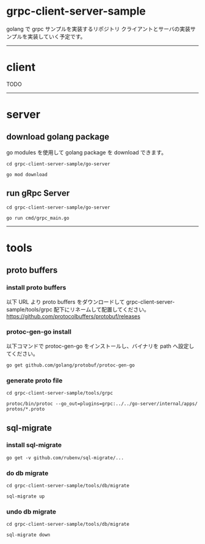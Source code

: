 # grpc-client-server-sample

golang で grpc サンプルを実装するリポジトリ
クライアントとサーバの実装サンプルを実装していく予定です。

---

# client

TODO

---

# server

## download golang package

go modules を使用して golang package を download できます。

```
cd grpc-client-server-sample/go-server

go mod download
```

## run gRpc Server

```
cd grpc-client-server-sample/go-server

go run cmd/grpc_main.go
```

---

# tools

## proto buffers

### install proto buffers

以下 URL より proto buffers をダウンロードして grpc-client-server-sample/tools/grpc 配下にリネームして配置してください。
https://github.com/protocolbuffers/protobuf/releases

### protoc-gen-go install

以下コマンドで protoc-gen-go をインストールし、バイナリを path へ設定してください。

```
go get github.com/golang/protobuf/protoc-gen-go
```

### generate proto file

```
cd grpc-client-server-sample/tools/grpc

protoc/bin/protoc --go_out=plugins=grpc:../../go-server/internal/apps/ protos/*.proto
```

## sql-migrate

### install sql-migrate

```
go get -v github.com/rubenv/sql-migrate/...
```

### do db migrate

```
cd grpc-client-server-sample/tools/db/migrate

sql-migrate up
```

### undo db migrate

```
cd grpc-client-server-sample/tools/db/migrate

sql-migrate down
```
